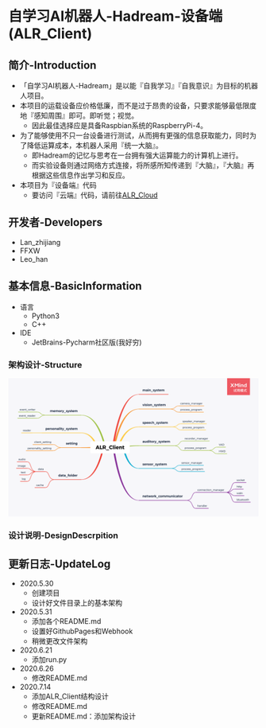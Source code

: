 # 自学习AI机器人-Hadream-设备端(ALR_Client)

## 简介-Introduction
- 「自学习AI机器人-Hadream」是以能『自我学习』『自我意识』为目标的机器人项目。
- 本项目的运载设备应价格低廉，而不是过于昂贵的设备，只要求能够最低限度地『感知周围』即可。即听觉；视觉。
  - 因此最佳选择应是具备Raspbian系统的RaspberryPi-4。
- 为了能够使用不只一台设备进行测试，从而拥有更强的信息获取能力，同时为了降低运算成本，本机器人采用『统一大脑』。
  - 即Hadream的记忆与思考在一台拥有强大运算能力的计算机上进行。
  - 而实验设备则通过网络方式连接，将所感所知传递到『大脑』，『大脑』再根据这些信息作出学习和反应。
- 本项目为『设备端』代码
  - 要访问『云端』代码，请前往[ALR_Cloud](https://github.com/AutoLearningRobotHadream/ALR_Cloud)

## 开发者-Developers
- Lan_zhijiang
- FFXW
- Leo_han

## 基本信息-BasicInformation
- 语言
  - Python3
  - C++
- IDE
  - JetBrains-Pycharm社区版(我好穷)

### 架构设计-Structure
![ALR_Client架构设计图](https://github.com/AutoLearningRobotHadream/ALR_Client/blob/master/ALR_Client.png)

### 设计说明-DesignDescrpition

## 更新日志-UpdateLog
- 2020.5.30
  - 创建项目
  - 设计好文件目录上的基本架构
- 2020.5.31
  - 添加各个README.md
  - 设置好GithubPages和Webhook
  - 稍微更改文件架构
- 2020.6.21
  - 添加run.py
- 2020.6.26
  - 修改README.md
- 2020.7.14
  - 添加ALR_Client结构设计
  - 修改README.md
  - 更新README.md：添加架构设计
